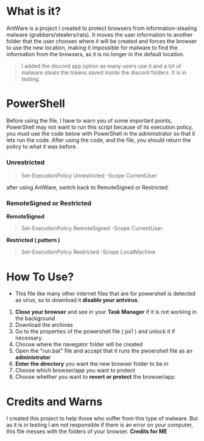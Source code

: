 # What is it?
AntWare is a project I created to protect browsers from information-stealing malware (grabbers/stealers/rats). It moves the user information to another folder that the user chooses where it will be created and forces the browser to use the new location, making it impossible for malware to find the information from the browsers, as it is no longer in the default location.
> I added the discord app option as many users use it and a lot of malware steals the tokens saved inside the discord folders. It is in testing.
# PowerShell
Before using the file, I have to warn you of some important points, PowerShell may not want to run this script because of its execution policy, you must use the code below with PowerShell in the administrator so that it lets run the code. After using the code, and the file, you should return the policy to what it was before.
### Unrestricted
> Set-ExecutionPolicy Unrestricted -Scope CurrentUser

after using AntWare, switch back to RemoteSigned or Restricted.
### RemoteSigned or Restricted
**RemoteSigned**
> Set-ExecutionPolicy RemoteSigned -Scope CurrentUser

**Restricted ( pattern )**
> Set-ExecutionPolicy Restricted -Scope LocalMachine
# How To Use?
- This file like many other internet files that are for powershell is detected as virus, so to download it **disable your antvirus**.
1. **Close your browser** and see in your __Task Manager__ if it is not working in the background
2. Download the archives
3. Go to the properties of the powershell file ( ps1 ) and unlock it if necessary.
4. Choose where the navegator folder will be created
5. Open the "run.bat" file and accept that it runs the pwoershell file as an **administrator**
6. **Enter the directory** you want the new browser folder to be in
7. Choose which browser/app you want to protect
8. Choose whether you want to **revert or protect** the browser/app

# Credits and Warns
I created this project to help those who suffer from this type of malware. But as it is in testing I am not responsible if there is an error on your computer, this file messes with the folders of your browser.
**Credits for ME**
